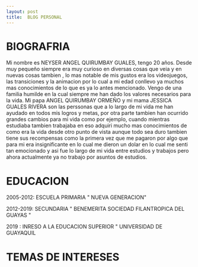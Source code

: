 ```yaml
---
layout: post
title:  BLOG PERSONAL
---
```

# BIOGRAFRIA 
Mi nombre es  NEYSER ANGEL QUIRUMBAY GUALES, tengo 20 años.
Desde muy pequeño siempre era muy curioso en diversas cosas que veia y en nuevas cosas tambien , lo mas notable de mis gustos era los videojuegos, las transiciones y la animacion 
por lo cual a mi edad conllevo ya muchos mas conocimientos de lo que es ya lo antes mencionado.
Vengo de una familia humilde  en la cual siempre me han dado los valores necesarios para la vida.
Mi papa ANGEL QUIRUMBAY ORMEÑO y mi mama JESSICA GUALES RIVERA son las perssonas que a lo largo de mi vida me han ayudado en todos mis logros y metas, por otra parte tambien  han ocurrido grandes cambios para mi vida  como por ejemplo, cuando mientras estudiaba tambien trabajaba en eso adquiri mucho mas conocimientos de como era la vida desde otro punto de vista aunque todo sea duro tambien tiene sus recompensas como la primera vez que me pagaron por algo que para mi era insignificante en lo cual me dieron un dolar en lo cual me senti tan emocionado y asi fue lo largo de mi vida entre estudios y trabajos pero ahora actualmente ya no trabajo por asuntos de estudios.


# EDUCACION

2005-2012: ESCUELA PRIMARIA " NUEVA GENERACION"

2012-2019: SECUNDARIA  " BENEMERITA SOCIEDAD FILANTROPICA DEL GUAYAS "

2019 : INRESO A LA EDUCACION SUPERIOR " UNIVERSIDAD DE GUAYAQUIL


# TEMAS DE INTERESES



